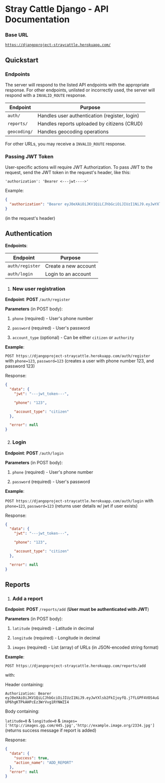 # Stray Cattle Django - API Documentation

### Base URL

[`https://djangoproject-straycattle.herokuapp.com/`](http://djangoproject-straycattle.herokuapp.com/)

## Quickstart

### Endpoints

The server will respond to the listed API endpoints with the appropriate response. For other endpoints, unlisted or incorrectly used, the server will respond with a `INVALID_ROUTE` response.

| Endpoint     | Purpose                                       |
| ------------ | --------------------------------------------- |
| `auth/`      | Handles user authentication (register, login) |
| `reports/`   | Handles reports uploaded by citizens (CRUD)   |
| `geocoding/` | Handles geocoding operations                  |

For other URLs, you may receive a `INVALID_ROUTE` response.

### Passing JWT Token

User-specific actions will require JWT Authorization. To pass JWT to the request,
send the JWT token in the request's header, like this:

`'authorization': 'Bearer <---jwt---->'`

Example:

```json
{
  "authorization": "Bearer eyJ0eXAiOiJKV1QiLCJhbGciOiJIUzI1NiJ9.eyJwYXlsb2FkIjoyfQ.j7fLGPF4VOS4uGUP6hgKTPkAHPcEz3WrVvg1RYNWZI4"
}
```

(in the request's header)

## Authentication

**Endpoints**:

| Endpoint | Purpose |
| -----| ----- |
| `auth/register` | Create a new account |
| `auth/login` | Login to an account |

1. ### New user registration

**Endpoint**: **POST** `/auth/register`

**Parameters** (in POST body):

1. `phone` (required) - User's phone number

2. `password` (required) - User's password

3. `account_type` (optional) - Can be either `citizen` or `authority`

**Example**:

`POST https://djangoproject-straycattle.herokuapp.com/auth/register` with `phone=123`, `password=123` (creates a user with phone number 123, and password 123)

Response:

```json
{
  "data": {
    "jwt": "---jwt_token---",

    "phone": "123",

    "account_type": "citizen"
  },

  "error": null
}
```

2. ### Login

**Endpoint**: **POST** `/auth/login`

**Parameters** (in POST body):

1. `phone` (required) - User's phone number

2. `password` (required) - User's password

**Example**:

`POST https://djangoproject-straycattle.herokuapp.com/auth/login` with `phone=123`, `password=123` (returns user details w/ jwt if user exists)

Response:

```json
{
  "data": {
    "jwt": "---jwt_token---",

    "phone": "123",

    "account_type": "citizen"
  },

  "error": null
}
```

## Reports

1. ### Add a report

**Endpoint**: **POST** `/reports/add` (**User must be authenticated with JWT**)

**Parameters** (in POST body):

1. `latitude` (required) - Latitude in decimal

2. `longitude` (required) - Longitude in decimal

3. `images` (required) - List (array) of URLs (in JSON-encoded string format)

**Example**:

`POST https://djangoproject-straycattle.herokuapp.com/reports/add`

with:

Header containing:

`Authorization: Bearer eyJ0eXAiOiJKV1QiLCJhbGciOiJIUzI1NiJ9.eyJwYXlsb2FkIjoyfQ.j7fLGPF4VOS4uGUP6hgKTPkAHPcEz3WrVvg1RYNWZI4`

Body containing:

`latitude=0` & `longitude=0` & `images=['http://images.gg.com/445.jpg','http://example.image.org/2334.jpg']` (returns success message if report is added)

Response:

```json
{
  "data": {
    "success": true,
    "action_name": "ADD_REPORT"
  },
  "error": null
}
```
